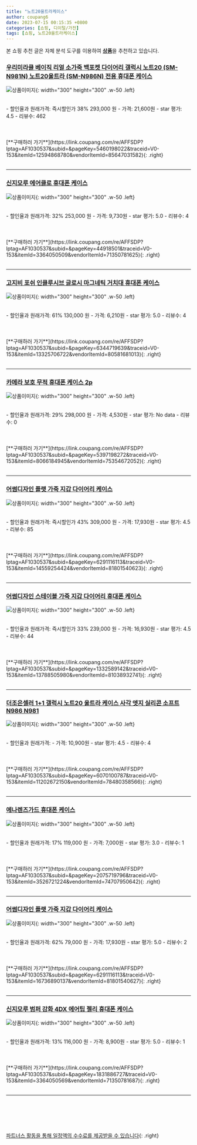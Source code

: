 ```yaml
---
title: "노트20울트라케이스"
author: coupang6
date: 2023-07-15 00:15:35 +0800
categories: [쇼핑, 디이털/가전]
tags: [쇼핑, 노트20울트라케이스]
---
```


본 쇼핑 추천 글은 자체 분석 도구를 이용하여 [**상품**](https://link.coupang.com/a/bao1ui)을 추천하고 있습니다.

### [우리미라클 베이직 리얼 소가죽 백포켓 다이어리 갤럭시 노트20 (SM-N981N) 노트20울트라 (SM-N986N) 전용 휴대폰 케이스](https://link.coupang.com/re/AFFSDP?lptag=AF1030537&subid=&pageKey=5460198022&traceid=V0-153&itemId=12594868780&vendorItemId=85647031582)

![상품이미지](https://thumbnail10.coupangcdn.com/thumbnails/remote/230x230ex/image/vendor_inventory/6dbc/24f8c3c2b0c6785261244719cd7418d5b5583df562e663be3a1863b81776.jpg){: width="300" height="300" .w-50 .left}


<br>
- 할인율과 원래가격: 즉시할인가 38%  293,000   원
- 가격: 21,600원
- star 평가: 4.5
- 리뷰수: 462
<br>
<br>
<br>
<br>
[**구매하러 가기**](https://link.coupang.com/re/AFFSDP?lptag=AF1030537&subid=&pageKey=5460198022&traceid=V0-153&itemId=12594868780&vendorItemId=85647031582){: .right}
<br>
<br>

---

### [신지모루 에어클로 휴대폰 케이스](https://link.coupang.com/re/AFFSDP?lptag=AF1030537&subid=&pageKey=44918501&traceid=V0-153&itemId=3364050509&vendorItemId=71350781625)

![상품이미지](https://thumbnail6.coupangcdn.com/thumbnails/remote/230x230ex/image/retail/images/2020/08/13/15/8/e8ddce9d-992b-4d4d-a8a3-ec24aaa37804.jpg){: width="300" height="300" .w-50 .left}


<br>
- 할인율과 원래가격: 32%  253,000   원
- 가격: 9,730원
- star 평가: 5.0
- 리뷰수: 4
<br>
<br>
<br>
<br>
[**구매하러 가기**](https://link.coupang.com/re/AFFSDP?lptag=AF1030537&subid=&pageKey=44918501&traceid=V0-153&itemId=3364050509&vendorItemId=71350781625){: .right}
<br>
<br>

---

### [고지비 포쉬 인클루시브 글로시 마그네틱 거치대 휴대폰 케이스](https://link.coupang.com/re/AFFSDP?lptag=AF1030537&subid=&pageKey=6344719639&traceid=V0-153&itemId=13325706722&vendorItemId=80581681013)

![상품이미지](https://thumbnail6.coupangcdn.com/thumbnails/remote/230x230ex/image/retail/images/2022/02/16/16/3/ded3c833-92fa-411c-860b-25c11bf7227e.jpg){: width="300" height="300" .w-50 .left}


<br>
- 할인율과 원래가격: 61%  130,000   원
- 가격: 6,210원
- star 평가: 5.0
- 리뷰수: 4
<br>
<br>
<br>
<br>
[**구매하러 가기**](https://link.coupang.com/re/AFFSDP?lptag=AF1030537&subid=&pageKey=6344719639&traceid=V0-153&itemId=13325706722&vendorItemId=80581681013){: .right}
<br>
<br>

---

### [카메라 보호 무적 휴대폰 케이스 2p](https://link.coupang.com/re/AFFSDP?lptag=AF1030537&subid=&pageKey=5397198272&traceid=V0-153&itemId=8066184945&vendorItemId=75354672052)

![상품이미지](https://thumbnail8.coupangcdn.com/thumbnails/remote/230x230ex/image/retail/images/2021/04/23/9/7/14724540-2aaa-4d19-82ac-1e0fd02d0805.jpg){: width="300" height="300" .w-50 .left}


<br>
- 할인율과 원래가격: 29%  298,000   원
- 가격: 4,530원
- star 평가: No data
- 리뷰수: 0
<br>
<br>
<br>
<br>
[**구매하러 가기**](https://link.coupang.com/re/AFFSDP?lptag=AF1030537&subid=&pageKey=5397198272&traceid=V0-153&itemId=8066184945&vendorItemId=75354672052){: .right}
<br>
<br>

---

### [어썸디자인 플랫 가죽 지갑 다이어리 케이스](https://link.coupang.com/re/AFFSDP?lptag=AF1030537&subid=&pageKey=6291116113&traceid=V0-153&itemId=14559254424&vendorItemId=81801540623)

![상품이미지](https://thumbnail8.coupangcdn.com/thumbnails/remote/230x230ex/image/vendor_inventory/2346/9ee213aead44a3b795cc72b57ba8d0fce635fd308db8cdea978ec4e1a3e2.jpg){: width="300" height="300" .w-50 .left}


<br>
- 할인율과 원래가격: 즉시할인가 43%  309,000   원
- 가격: 17,930원
- star 평가: 4.5
- 리뷰수: 85
<br>
<br>
<br>
<br>
[**구매하러 가기**](https://link.coupang.com/re/AFFSDP?lptag=AF1030537&subid=&pageKey=6291116113&traceid=V0-153&itemId=14559254424&vendorItemId=81801540623){: .right}
<br>
<br>

---

### [어썸디자인 스테이블 가죽 지갑 다이어리 휴대폰 케이스](https://link.coupang.com/re/AFFSDP?lptag=AF1030537&subid=&pageKey=1332589142&traceid=V0-153&itemId=13788505980&vendorItemId=81038932741)

![상품이미지](https://thumbnail6.coupangcdn.com/thumbnails/remote/230x230ex/image/vendor_inventory/ef15/c9675098cf12c7538abbb5049645badcb49705cd894eef241b42a4a89ee2.jpg){: width="300" height="300" .w-50 .left}


<br>
- 할인율과 원래가격: 즉시할인가 33%  239,000   원
- 가격: 16,930원
- star 평가: 4.5
- 리뷰수: 44
<br>
<br>
<br>
<br>
[**구매하러 가기**](https://link.coupang.com/re/AFFSDP?lptag=AF1030537&subid=&pageKey=1332589142&traceid=V0-153&itemId=13788505980&vendorItemId=81038932741){: .right}
<br>
<br>

---

### [더조은셀러 1+1 갤럭시 노트20 울트라 케이스 사각 엣지 실리콘 소프트 N986 N981](https://link.coupang.com/re/AFFSDP?lptag=AF1030537&subid=&pageKey=6070100787&traceid=V0-153&itemId=11202672150&vendorItemId=78480358566)

![상품이미지](https://thumbnail6.coupangcdn.com/thumbnails/remote/230x230ex/image/vendor_inventory/8e12/4aad31ca926481a0c541e237514763aed940435a6f39ef91a67f11589ebf.jpg){: width="300" height="300" .w-50 .left}


<br>
- 할인율과 원래가격: 
- 가격: 10,900원
- star 평가: 4.5
- 리뷰수: 4
<br>
<br>
<br>
<br>
[**구매하러 가기**](https://link.coupang.com/re/AFFSDP?lptag=AF1030537&subid=&pageKey=6070100787&traceid=V0-153&itemId=11202672150&vendorItemId=78480358566){: .right}
<br>
<br>

---

### [에나렌즈가드 휴대폰 케이스](https://link.coupang.com/re/AFFSDP?lptag=AF1030537&subid=&pageKey=2075719796&traceid=V0-153&itemId=3526721224&vendorItemId=74707950642)

![상품이미지](https://thumbnail9.coupangcdn.com/thumbnails/remote/230x230ex/image/retail/images/2021/03/26/15/7/29785925-6e3c-472e-a28b-04d3b74cf8fc.jpg){: width="300" height="300" .w-50 .left}


<br>
- 할인율과 원래가격: 17%  119,000   원
- 가격: 7,000원
- star 평가: 3.0
- 리뷰수: 1
<br>
<br>
<br>
<br>
[**구매하러 가기**](https://link.coupang.com/re/AFFSDP?lptag=AF1030537&subid=&pageKey=2075719796&traceid=V0-153&itemId=3526721224&vendorItemId=74707950642){: .right}
<br>
<br>

---

### [어썸디자인 플랫 가죽 지갑 다이어리 케이스](https://link.coupang.com/re/AFFSDP?lptag=AF1030537&subid=&pageKey=6291116113&traceid=V0-153&itemId=16736890137&vendorItemId=81801540627)

![상품이미지](https://thumbnail9.coupangcdn.com/thumbnails/remote/230x230ex/image/vendor_inventory/8524/0940fe7a690b0de7ec6263b9624271c4b6111125596fabdd347651a87223.jpg){: width="300" height="300" .w-50 .left}


<br>
- 할인율과 원래가격: 62%  79,000   원
- 가격: 17,930원
- star 평가: 5.0
- 리뷰수: 2
<br>
<br>
<br>
<br>
[**구매하러 가기**](https://link.coupang.com/re/AFFSDP?lptag=AF1030537&subid=&pageKey=6291116113&traceid=V0-153&itemId=16736890137&vendorItemId=81801540627){: .right}
<br>
<br>

---

### [신지모루 범퍼 강화 4DX 에어팁 젤리 휴대폰 케이스](https://link.coupang.com/re/AFFSDP?lptag=AF1030537&subid=&pageKey=1831886727&traceid=V0-153&itemId=3364050569&vendorItemId=71350781687)

![상품이미지](https://thumbnail7.coupangcdn.com/thumbnails/remote/230x230ex/image/retail/images/2768202279344975-5fdcbdff-0a83-4930-b392-eb9115730146.jpg){: width="300" height="300" .w-50 .left}


<br>
- 할인율과 원래가격: 13%  116,000   원
- 가격: 8,900원
- star 평가: 5.0
- 리뷰수: 1
<br>
<br>
<br>
<br>
[**구매하러 가기**](https://link.coupang.com/re/AFFSDP?lptag=AF1030537&subid=&pageKey=1831886727&traceid=V0-153&itemId=3364050569&vendorItemId=71350781687){: .right}
<br>
<br>

---
<br><br><br><br><br> [파트너스 활동을 통해 일정액의 수수료를 제공받을 수 있습니다](https://link.coupang.com/a/bao1ui){: .right}